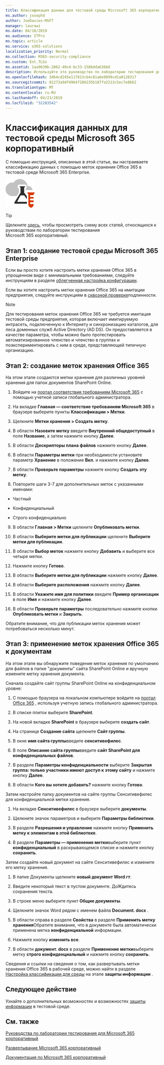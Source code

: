 ```yaml
---
title: Классификация данных для тестовой среды Microsoft 365 корпоративный
ms.author: josephd
author: JoeDavies-MSFT
manager: laurawi
ms.date: 04/10/2019
ms.audience: ITPro
ms.topic: article
ms.service: o365-solutions
localization_priority: Normal
ms.collection: M365-security-compliance
ms.custom: Ent_TLGs
ms.assetid: 1aa9639b-2862-49c4-bc33-1586dda636b8
description: Используйте это руководство по лаборатории тестирования для создания и использования меток хранения Office 365 для документов в тестовой среде Microsoft 365 Enterprise.
ms.openlocfilehash: 3d64cd245e117813cb4c81a6e9099cd1a0120317
ms.sourcegitcommit: 81273a9df49647286235b187fa2213c5ec7e8b62
ms.translationtype: MT
ms.contentlocale: ru-RU
ms.lasthandoff: 04/23/2019
ms.locfileid: "32283542"
---
```

# <a name="data-classification-for-your-microsoft-365-enterprise-test-environment"></a>Классификация данных для тестовой среды Microsoft 365 корпоративный

С помощью инструкций, описанных в этой статье, вы настраиваете классификацию данных с помощью меток хранения Office 365 в тестовой среде Microsoft 365 Enterprise.

![Руководства по лаборатории тестирования для облака Майкрософт](media/m365-enterprise-test-lab-guides/cloud-tlg-icon.png)

> [!TIP]
> Щелкните [здесь](https://aka.ms/m365etlgstack), чтобы просмотреть схему всех статей, относящихся к руководствам по лаборатории тестирования Microsoft 365 корпоративный.
  
## <a name="phase-1-build-out-your-microsoft-365-enterprise-test-environment"></a>Этап 1: создание тестовой среды Microsoft 365 Enterprise

Если вы просто хотите настроить метки хранения Office 365 в упрощенном виде с минимальными требованиями, следуйте инструкциям в разделе [облегченная настройка конфигурации](lightweight-base-configuration-microsoft-365-enterprise.md).
  
Если вы хотите настроить метки хранения Office 365 на имитации предприятия, следуйте инструкциям в [сквозной проверке](pass-through-auth-m365-ent-test-environment.md)подлинности.
  
> [!NOTE]
> Для тестирования меток хранения Office 365 не требуется имитация тестовой среды предприятия, которая включает имитируемую интрасеть, подключенную к Интернету и синхронизацию каталогов, для леса доменных служб Active Directory (AD DS). Он предоставляется в качестве параметра, чтобы можно было протестировать автоматизированное членство и членство в группах и поэкспериментировать с ним в среде, представляющей типичную организацию. 

## <a name="phase-2-create-office-365-retention-labels"></a>Этап 2: создание меток хранения Office 365

На этом этапе создаются метки хранения для различных уровней хранения для папок документов SharePoint Online.

1. Войдите на [портал соответствия требованиям Microsoft 365](https://compliance.microsoft.com) с помощью учетной записи глобального администратора.
    
2. На вкладке **Главная — соответствие требованиям Microsoft 365** в браузере выберите пункты **Классификации > Метки**.
    
3. Щелкните **Метки хранения > Создать метку**.
    
4. В области **Назовите метку** введите **Внутренний общедоступный** в поле **Название**, а затем нажмите кнопку **Далее**.

5. В области **Дескрипторы плана файлов** нажмите кнопку **Далее**.
    
6. В области **Параметры метки** при необходимости установите параметр **Хранение** в положение **Вкл.** и нажмите кнопку **Далее**.
    
7. В области **Проверьте параметры** нажмите кнопку **Создать эту метку**.
    
8. Повторите шаги 3-7 для дополнительных меток с указанными именами:
    
  - Частный
    
  - Конфиденциальный
    
  - Строго конфиденциально
  
9. В области **Главная > Метки** щелкните **Опубликовать метки**.
    
10. В области **Выберите метки для публикации** щелкните **Выберите метки для публикации**.
    
11. В области **Выбор меток** нажмите кнопку **Добавить** и выберите все четыре метки.
    
12. Нажмите кнопку **Готово**.
    
13. В области **Выберите метки для публикации** нажмите кнопку **Далее**.
    
14. В области **Выберите расположения** нажмите кнопку **Далее**.
    
15. В области **Укажите имя для политики** введите **Пример организации** в поле **Имя** и нажмите кнопку **Далее**.
    
16. В области **Проверьте параметры** последовательно нажмите кнопки **Опубликовать метки** и **Закрыть**.
 
Обратите внимание, что для публикации меток хранения может потребоваться несколько минут.

## <a name="phase-3-apply-office-365-retention-labels-to-documents"></a>Этап 3: применение меток хранения Office 365 к документам

На этом этапе вы обнаружите поведение меток хранения по умолчанию для файлов в папке "документы" сайта SharePoint Online и вручную измените метку хранения документа.

Сначала создайте сайт группы SharePoint Online на конфиденциальном уровне:
  
1. С помощью браузера на локальном компьютере войдите на [портал Office 365](https://portal.office.com) , используя учетную запись глобального администратора.
    
2. В списке плиток выберите **SharePoint**.
    
3. На новой вкладке **SharePoint** в браузере выберите **создать сайт**.
    
4. На странице **Создание сайта** щелкните **Сайт группы**.
    
5. В окне **имя сайта группы**введите **сенситивефилес**.
    
6. В поле **Описание сайта группы**введите **сайт SharePoint для конфиденциальных файлов**.
    
7.  В разделе **Параметры конфиденциальности** выберите **Закрытая группа: только участники имеют доступ к этому сайту** и нажмите кнопку **Далее**.
    
8. В области **Кого вы хотите добавить?** нажмите кнопку **Готово**.
    
Затем настройте папку документов на сайте группы Сенситивефилес для конфиденциальной метки хранения.
  
1. На вкладке **Сенситивефилес** в браузере выберите **документы**.
    
2. Щелкните значок параметров и выберите **Параметры библиотеки**.
    
3. В разделе **Разрешения и управление** нажмите кнопку **Применить метку к элементам в этой библиотеке**.
    
4. В разделе **Параметры — применение метки**выберите пункт **конфиденциальный** в раскрывающемся списке и нажмите кнопку **сохранить**.

Затем создайте новый документ на сайте Сенситивефилес и измените его метку хранения.
    
1. В папке Документы щелкните **новый документ Word _гт_**.
    
2. Введите некоторый текст в пустом документе. ДоЖдитесь сохранения текста.
    
3. В строке меню выберите пункт **Общие документы**.
    
4. Щелкните значок Word рядом с именем файла **Document. docx** .
    
5. В области справа в разделе **Свойства** в разделе **Применить метку хранения**Обратите внимание, что в документе была автоматически применена метка **конфиденциальной** информации.
    
6. Нажмите кнопку **изменить все**.
    
7. В области **документ. docx** в разделе **Применение метки**выберите метку **строго конфиденциальный** и нажмите кнопку **сохранить**.

Сведения и ссылки на сведения о том, как развертывать метки хранения Office 365 в рабочей среде, можно найти в разделе [Настройка классификации для среды](infoprotect-configure-classification.md) на этапе **защиты информации** .

## <a name="next-step"></a>Следующее действие

Узнайте о дополнительных возможностях и возможностях [защиты информации](m365-enterprise-test-lab-guides.md#information-protection) в тестовой среде.

## <a name="see-also"></a>См. также

[Руководства по лаборатории тестирования для Microsoft 365 корпоративный](m365-enterprise-test-lab-guides.md)

[Развертывание Microsoft 365 корпоративный](deploy-microsoft-365-enterprise.md)

[Документация по Microsoft 365 корпоративный](https://docs.microsoft.com/microsoft-365-enterprise/)

 